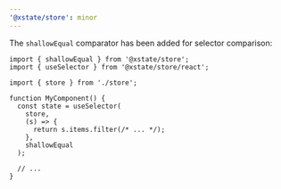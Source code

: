 ```yaml
---
'@xstate/store': minor
---
```


The `shallowEqual` comparator has been added for selector comparison:

```tsx
import { shallowEqual } from '@xstate/store';
import { useSelector } from '@xstate/store/react';

import { store } from './store';

function MyComponent() {
  const state = useSelector(
    store,
    (s) => {
      return s.items.filter(/* ... */);
    },
    shallowEqual
  );

  // ...
}
```
